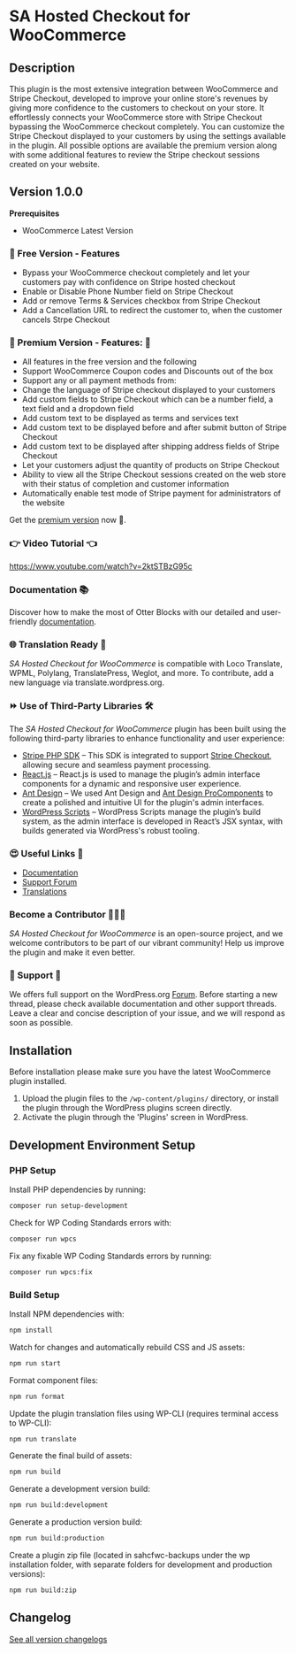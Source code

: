 # SA Hosted Checkout for WooCommerce

## Description

This plugin is the most extensive integration between WooCommerce and Stripe Checkout, developed to improve your online store's revenues by giving more confidence to the customers to checkout on your store. It effortlessly connects your WooCommerce store with Stripe Checkout bypassing the WooCommerce checkout completely. You can customize the Stripe Checkout displayed to your customers by using the settings available in the plugin. All possible options are available the premium version along with some additional features to review the Stripe checkout sessions created on your website. 

## Version 1.0.0

**Prerequisites**

- WooCommerce Latest Version

### 🎉 Free Version - Features
* Bypass your WooCommerce checkout completely and let your customers pay with confidence on Stripe hosted checkout
* Enable or Disable Phone Number field on Stripe Checkout
* Add or remove Terms & Services checkbox from Stripe Checkout
* Add a Cancellation URL to redirect the customer to, when the customer cancels Strpe Checkout

### 🌟 Premium Version - Features: 🎯
* All features in the free version and the following
* Support WooCommerce Coupon codes and Discounts out of the box
* Support any or all payment methods from: 
* Change the language of Stripe checkout displayed to your customers
* Add custom fields to Stripe Checkout which can be a number field, a text field and a dropdown field
* Add custom text to be displayed as terms and services text
* Add custom text to be displayed before and after submit button of Stripe Checkout
* Add custom text to be displayed after shipping address fields of Stripe Checkout
* Let your customers adjust the quantity of products on Stripe Checkout
* Ability to view all the Stripe Checkout sessions created on the web store with their status of completion and customer information
* Automatically enable test mode of Stripe payment for administrators of the website

Get the [premium version](https://www.sleekalgo.com/sa-hosted-checkout-for-woocommerce/) now 🚀.

### 👉 Video Tutorial 👈
https://www.youtube.com/watch?v=2ktSTBzG95c


### Documentation 📚
Discover how to make the most of Otter Blocks with our detailed and user-friendly [documentation](https://www.sleekalgo.com/sa-hosted-checkout-for-woocommerce/#installation-guide).

### 🌐 Translation Ready 🤩
*SA Hosted Checkout for WooCommerce* is compatible with Loco Translate, WPML, Polylang, TranslatePress, Weglot, and more. To contribute, add a new language via translate.wordpress.org.

### ⏩ Use of Third-Party Libraries 🛠️ 
The *SA Hosted Checkout for WooCommerce* plugin has been built using the following third-party libraries to enhance functionality and user experience:
- [Stripe PHP SDK](https://github.com/stripe/stripe-php) – This SDK is integrated to support [Stripe Checkout](https://stripe.com/payments/checkout), allowing secure and seamless payment processing.
- [React.js](https://react.dev/) – React.js is used to manage the plugin’s admin interface components for a dynamic and responsive user experience.
- [Ant Design](https://ant.design/) – We used Ant Design and [Ant Design ProComponents](https://procomponents.ant.design/en-US) to create a polished and intuitive UI for the plugin's admin interfaces.
- [WordPress Scripts](https://developer.wordpress.org/block-editor/reference-guides/packages/packages-scripts/) – WordPress Scripts manage the plugin’s build system, as the admin interface is developed in React’s JSX syntax, with builds generated via WordPress's robust tooling.

### 😍 Useful Links 📌
* [Documentation](https://www.sleekalgo.com/sa-hosted-checkout-for-woocommerce/#installation-guide)
* [Support Forum](https://wordpress.org/support/plugin/sa-hosted-checkout-for-woocommerce/)
* [Translations](https://translate.wordpress.org/projects/wp-plugins/sa-hosted-checkout-for-woocommerce/)

### Become a Contributor 👨🏻‍💻
*SA Hosted Checkout for WooCommerce* is an open-source project, and we welcome contributors to be part of our vibrant community! Help us improve the plugin and make it even better.

### 🤝 Support 👀
We offers full support on the WordPress.org [Forum](https://wordpress.org/support/plugin/sa-hosted-checkout-for-woocommerce/). Before starting a new thread, please check available documentation and other support threads. Leave a clear and concise description of your issue, and we will respond as soon as possible.


## Installation

Before installation please make sure you have the latest WooCommerce plugin installed.

1. Upload the plugin files to the `/wp-content/plugins/` directory, or install the plugin through the WordPress plugins screen directly.
2. Activate the plugin through the 'Plugins' screen in WordPress.

## Development Environment Setup

### PHP Setup

Install PHP dependencies by running:
```bash
composer run setup-development
```

Check for WP Coding Standards errors with:
```bash
composer run wpcs
```

Fix any fixable WP Coding Standards errors by running:
```bash
composer run wpcs:fix
```

### Build Setup

Install NPM dependencies with:
```bash
npm install
```

Watch for changes and automatically rebuild CSS and JS assets:
```bash
npm run start
```

Format component files:
```bash
npm run format
```

Update the plugin translation files using WP-CLI (requires terminal access to WP-CLI):
```bash
npm run translate
```

Generate the final build of assets:
```bash
npm run build
```

Generate a development version build:
```bash
npm run build:development
```

Generate a production version build:
```bash
npm run build:production
```

Create a plugin zip file (located in sahcfwc-backups under the wp installation folder, with separate folders for development and production versions):
```bash
npm run build:zip
```

## Changelog

[See all version changelogs](CHANGELOG.md)